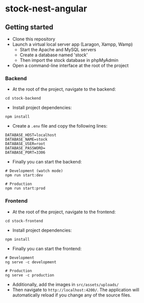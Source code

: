# stock-nest-angular

## Getting started
- Clone this repository
- Launch a virtual local server app (Laragon, Xampp, Wamp)
    - Start the Apache and MySQL servers
    - Create a database named 'stock'
    - Then import the stock database in phpMyAdmin
- Open a command-line interface at the root of the project

### Backend
- At the root of the project, navigate to the backend:
```
cd stock-backend
```
- Install project dependencies:
```
npm install
```
- Create a `.env` file and copy the following lines:
```dosini
DATABASE_HOST=localhost
DATABASE_NAME=stock
DATABASE_USER=root
DATABASE_PASSWORD=
DATABASE_PORT=3306
```
- Finally you can start the backend:
```
# Development (watch mode)
npm run start:dev

# Production
npm run start:prod
```

### Frontend
- At the root of the project, navigate to the frontend:
```
cd stock-frontend
```
- Install project dependencies:
```
npm install
```
- Finally you can start the frontend:
```
# Development
ng serve -c development

# Production
ng serve -c production
```
- Additionally, add the images in `src/assets/uploads/`
- Then navigate to `http://localhost:4200/`. The application will automatically reload if you change any of the source files.